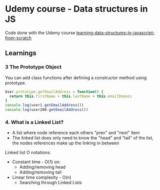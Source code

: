 # Udemy course - Data structures in JS

Code done with the Udemy course [learning-data-structures-in-javascript-from-scratch](https://www.udemy.com/course/learning-data-structures-in-javascript-from-scratch)

## Learnings

### 3 The Prototype Object

You can add class functions after defining a constructor method using prototype.

```javascript
User.prototype.getEmailAddress = function() {
  return this.firstName + this.lastName + this.emailDomain
}
console.log(user1.getEmailAddress())
console.log(user200.getEmailAddress())
```

### 4. What is a Linked List?

- A list where node reference each others "prev" and "next" item
- The linked list does only need to know the "head" and "tail" of the list, the nodes references make up the linking in between

Linked list O notations:

- Constant time - O(1) on:
  - Adding/removing head
  - Adding/removing tail
- Linear time complexity - O(n)
  - Searching through Linked Lists
